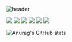 ![header](https://capsule-render.vercel.app/api?type=Waving&text=TUCGG&fontSize=30&fontAlignY=30&color=000000&height=150&fontColor=ffffff)




<img src="https://img.shields.io/badge/react-61DAFB?style=flat-square&logo=react&logoColor=61DAFB"/>
<img src="https://img.shields.io/badge/typescript-3178C6?style=flat-square&logo=typeScript&logoColor=3178C6"/>
<img src="https://img.shields.io/badge/next.js-000000?style=flat-square&logo=next.js&logoColor=000000"/>
<img src="https://img.shields.io/badge/html5-E34F26?style=flat-square&logo=html5&logoColor=E34F26"/>
<img src="https://img.shields.io/badge/css3-1572B6?style=flat-square&logo=css3&logoColor=1572B6"/>
<img src="https://img.shields.io/badge/javascript-F7DF1E?style=flat-square&logo=javascript&logoColor=F7DF1E"/>

<!--#E34F26#F7DF1E
**TUCGG/TUCGG** is a ✨ _special_ ✨ repository because its `README.md` (this file) appears on your GitHub profile.

Here are some ideas to get you started:

- 🔭 I’m currently working on ...
- 🌱 I’m currently learning ...
- 👯 I’m looking to collaborate on ...
- 🤔 I’m looking for help with ...
- 💬 Ask me about ...
- 📫 How to reach me: ...
- 😄 Pronouns: ...
- ⚡ Fun fact: ...
-->

![Anurag's GitHub stats](https://github-readme-stats.vercel.app/api?username=TUCGG&show_icons=true&theme=radical)
